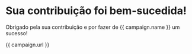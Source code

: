 # Sua contribuição foi bem-sucedida!

Obrigado pela sua contribuição e por fazer de {{ campaign.name }} um sucesso!

{{ campaign.url }}

